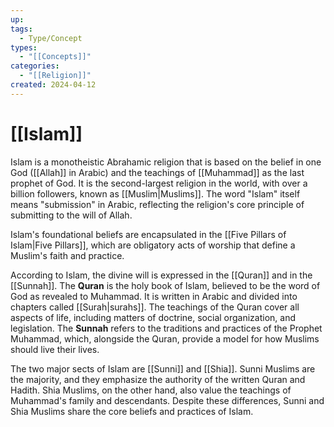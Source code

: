 ```yaml
---
up: 
tags:
  - Type/Concept
types:
  - "[[Concepts]]"
categories:
  - "[[Religion]]"
created: 2024-04-12
---
```

# [[Islam]]

Islam is a monotheistic Abrahamic religion that is based on the belief in one God ([[Allah]] in Arabic) and the teachings of [[Muhammad]] as the last prophet of God. It is the second-largest religion in the world, with over a billion followers, known as [[Muslim|Muslims]]. The word "Islam" itself means "submission" in Arabic, reflecting the religion's core principle of submitting to the will of Allah.

Islam's foundational beliefs are encapsulated in the [[Five Pillars of Islam|Five Pillars]], which are obligatory acts of worship that define a Muslim's faith and practice.

According to Islam, the divine will is expressed in the [[Quran]] and in the [[Sunnah]]. The **Quran** is the holy book of Islam, believed to be the word of God as revealed to Muhammad. It is written in Arabic and divided into chapters called [[Surah|surahs]]. The teachings of the Quran cover all aspects of life, including matters of doctrine, social organization, and legislation. The **Sunnah** refers to the traditions and practices of the Prophet Muhammad, which, alongside the Quran, provide a model for how Muslims should live their lives.

The two major sects of Islam are [[Sunni]] and [[Shia]]. Sunni Muslims are the majority, and they emphasize the authority of the written Quran and Hadith. Shia Muslims, on the other hand, also value the teachings of Muhammad's family and descendants. Despite these differences, Sunni and Shia Muslims share the core beliefs and practices of Islam.
